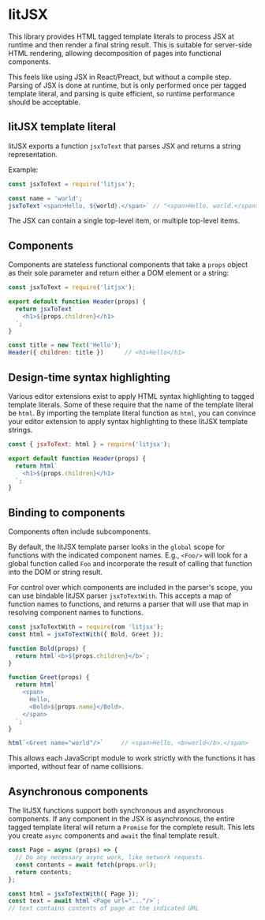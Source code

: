 # litJSX

This library provides HTML tagged template literals to process JSX at runtime and then render a final string result. This is suitable for server-side HTML rendering, allowing decomposition of pages into functional components.

This feels like using JSX in React/Preact, but without a compile step. Parsing of JSX is done at runtime, but is only performed once per tagged template literal, and parsing is quite efficient, so runtime performance should be acceptable.


## litJSX template literal

litJSX exports a function `jsxToText` that parses JSX and returns a string representation.

Example:

```js
const jsxToText = require('litjsx');

const name = 'world';
jsxToText`<span>Hello, ${world}.</span>` // "<span>Hello, world.</span>"
```

The JSX can contain a single top-level item, or multiple top-level items.


## Components

Components are stateless functional components that take a `props` object as their sole parameter and return either a DOM element or a string:

```js
const jsxToText = require('litjsx');

export default function Header(props) {
  return jsxToText`
    <h1>${props.children}</h1>
  `;
}

const title = new Text('Hello');
Header({ children: title })      // <h1>Hello</h1> 
```


## Design-time syntax highlighting

Various editor extensions exist to apply HTML syntax highlighting to tagged template literals. Some of these require that the name of the template literal be `html`. By importing the template literal function as `html`, you can convince your editor extension to apply syntax highlighting to these litJSX template strings.

```js
const { jsxToText: html } = require('litjsx');

export default function Header(props) {
  return html`
    <h1>${props.children}</h1>
  `;
}
```


## Binding to components

Components often include subcomponents.

By default, the litJSX template parser looks in the `global` scope for functions with the indicated component names. E.g., `<Foo/>` will look for a global function called `Foo` and incorporate the result of calling that function into the DOM or string result.

For control over which components are included in the parser's scope, you can use bindable litJSX parser `jsxToTextWith`. This accepts a map of function names to functions, and returns a parser that will use that map in resolving component names to functions.

```js
const jsxToTextWith = require(rom 'litjsx');
const html = jsxToTextWith({ Bold, Greet });

function Bold(props) {
  return html`<b>${props.children}</b>`;
}

function Greet(props) {
  return html`
    <span>
      Hello,
      <Bold>${props.name}</Bold>.
    </span>
  `;
}

html`<Greet name="world"/>`     // <span>Hello, <b>world</b>.</span>
```

This allows each JavaScript module to work strictly with the functions it has imported, without fear of name collisions.


## Asynchronous components

The litJSX functions support both synchronous and asynchronous components. If any component in the JSX is asynchronous, the entire tagged template literal will return a `Promise` for the complete result. This lets you create `async` components and `await` the final template result.

```js
const Page = async (props) => {
  // Do any necessary async work, like network requests.
  const contents = await fetch(props.url);
  return contents;
};

const html = jsxToTextWith({ Page });
const text = await html`<Page url="..."/>`;
// text contains contents of page at the indicated URL
```

